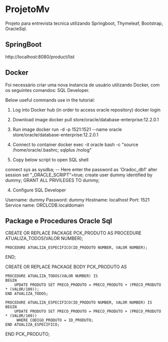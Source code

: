 # ProjetoMv
Projeto para entrevista tecnica utilizando Springboot, Thymeleaf, Bootstrap, OracleSql.

## SpringBoot
http://localhost:8080/product/list

## Docker
Foi necessário criar uma nova instancia de usuário utilizando Docker, com os seguintes comandos:
SQL Developer.

Below useful commands use in the tutorial:

1. Log into Docker hub (in order to access oracle repository)
 docker login
2. Download image
 docker pull store/oracle/database-enterprise:12.2.0.1
3. Run image
 docker run -d -p 1521:1521 --name oracle store/oracle/database-enterprise:12.2.0.1
4. Connect to container
 docker exec -it oracle bash -c "source /home/oracle/.bashrc; sqlplus /nolog"

5. Copy below script to open SQL shell

 connect sys as sysdba;
 -- Here enter the password as 'Oradoc_db1'
 alter session set "_ORACLE_SCRIPT"=true;
 create user dummy identified by dummy;
 GRANT ALL PRIVILEGES TO dummy;

4. Configure SQL Developer

 Username: dummy
 Password: dummy
 Hostname: localhost
 Port: 1521
 Service name: ORCLCDB.localdomain
 
## Package e Procedures Oracle Sql
CREATE OR REPLACE PACKAGE PCK_PRODUTO AS
    PROCEDURE ATUALIZA_TODOS(VALOR NUMBER);
    
    PROCEDURE ATUALIZA_ESPECIFICO(ID_PRODUTO NUMBER, VALOR NUMBER);
END;

CREATE OR REPLACE PACKAGE BODY PCK_PRODUTO AS
   
    PROCEDURE ATUALIZA_TODOS(VALOR NUMBER) IS
    BEGIN
        UPDATE PRODUTO SET PRECO_PRODUTO = PRECO_PRODUTO + (PRECO_PRODUTO * (VALOR/100));
    END ATUALIZA_TODOS;

    PROCEDURE ATUALIZA_ESPECIFICO(ID_PRODUTO NUMBER, VALOR NUMBER) IS
    BEGIN
        UPDATE PRODUTO SET PRECO_PRODUTO = PRECO_PRODUTO + (PRECO_PRODUTO * (VALOR/100))
         WHERE CODIGO_PRODUTO = ID_PRODUTO;
    END ATUALIZA_ESPECIFICO;

END PCK_PRODUTO;

